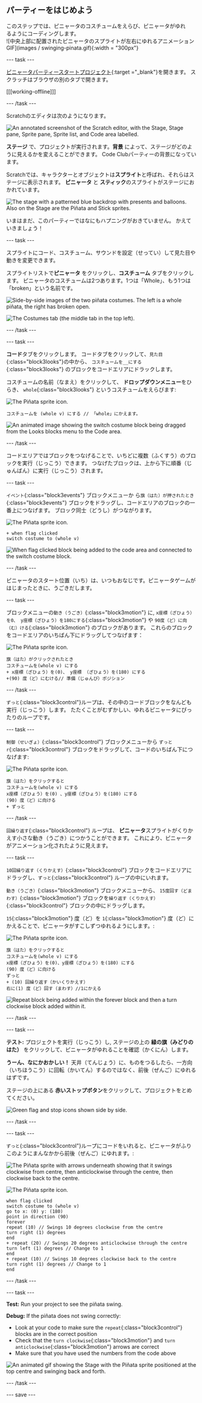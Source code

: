 ## パーティーをはじめよう

<div style="display: flex; flex-wrap: wrap">
<div style="flex-basis: 200px; flex-grow: 1; margin-right: 15px;">
このステップでは、ピニャータのコスチュームをえらび、ピニャータがゆれるようにコーディングします。
</div>
<div>
![中央上部に配置されたピニャータのスプライトが左右にゆれるアニメーションGIF](images / swinging-pinata.gif){:width = "300px"}
</div>
</div>

--- task ---

[ピニャータパーティースタートプロジェクト](https://scratch.mit.edu/projects/653082997/editor){:target ="_blank"}を開きます。 スクラッチはブラウザの別のタブで開きます。

[[[working-offline]]]

--- /task ---

Scratchのエディタは次のようになります。

![An annotated screenshot of the Scratch editor, with the Stage, Stage pane, Sprite pane, Sprite list, and Code area labelled.](images/scratch-interface.png)

**ステージ** で、プロジェクトが実行されます。**背景** によって、ステージがどのように見えるかを変えることができます。 Code Clubパーティーの背景になっています。

Scratchでは、キャラクターとオブジェクトは**スプライト**と呼ばれ、それらはステージに表示されます。 **ピニャータ** と **スティック**のスプライトがステージにおかれています。

![The stage with a patterned blue backdrop with presents and balloons. Also on the Stage are the Piñata and Stick sprites.](images/backdrop-and-sprites.png)

いまはまだ、このパーティーではなにもハプニングがおきていません。 かえていきましょう！

--- task ---

スプライトにコード、コスチューム、サウンドを設定（せってい）して見た目や動きを変更できます。

スプライトリストで**ピニャータ** をクリックし、**コスチューム** タブをクリックします。 ピニャータのコスチュームは2つあります。1つは「Whole」、もう1つは「broken」という名前です。

![Side-by-side images of the two piñata costumes. The left is a whole piñata, the right has broken open.](images/pinata-costumes.png)

![The Costumes tab (the middle tab in the top left).](images/costumes-tab.png)

--- /task ---

--- task ---

**コード**タブをクリックします。 コードタブをクリックして、`見た目`{:class="block3looks"}の中から、 `コスチュームを__にする`{:class="block3looks"} のブロックをコードエリアにドラックします。

コスチュームの名前（なまえ）をクリックして、 **ドロップダウンメニュー**をひらき、 `whole`{:class="block3looks"} というコスチュームをえらびます:

![The Piñata sprite icon.](images/pinata-sprite.png)

```blocks3
コスチュームを (whole v) にする // 「whole」にかえます。
```

![An animated image showing the switch costume block being dragged from the Looks blocks menu to the Code area.](images/switch-costume.gif)

--- /task ---

コードエリアではブロックをつなげることで、いちどに複数（ふくすう）のブロックを実行（じっこう）できます。 つなげたブロックは、上から下に順番（じゅんばん）に実行（じっこう）されます。

--- task ---

`イベント`{:class="block3events"} ブロックメニューか ら`旗（はた）が押されたとき`{:class="block3events"} ブロックをドラッグし、コードエリアのブロックの一番上につなげます。 ブロック同士（どうし）がつながります。

![The Piñata sprite icon.](images/pinata-sprite.png)

```blocks3
+ when flag clicked
switch costume to (whole v)
```
![When flag clicked block being added to the code area and connected to the switch costume block.](images/add-flag-clicked.gif)

--- /task ---

ピニャータのスタート位置（いち）は、いつもおなじです。ピニャータゲームがはじまったときに、うごきだします。

--- task ---

ブロックメニューの`動き（うごき）`{:class="block3motion"} に, `x座標（ざひょう）を0、 y座標（ざひょう）を180にする`{:class="block3motion"} や `90度（ど）に向（む）ける`{:class="block3motion"} のブロックがあります。 これらのブロックをコードエリアのいちばん下にドラッグしてつなげます：

![The Piñata sprite icon.](images/pinata-sprite.png)

```blocks3
旗（はた）がクリックされたとき
コスチュームを(whole v) にする
+ x座標（ざひょう）を(0)、 y座標 （ざひょう）を(180) にする
+(90) 度（ど）にむける// 準備（じゅんび）ポジション
```

--- /task ---

`ずっと`{:class="block3control"}ループは、その中のコードブロックをなんども実行（じっこう）します。 たたくことがむずかしい、ゆれるピニャータにぴったりのループです。

--- task ---

`制御（せいぎょ）`{:class="block3control"} ブロックメニューから `ずっとr`{:class="block3control"} ブロックをドラッグして、コードのいちばん下につなげます:

![The Piñata sprite icon.](images/pinata-sprite.png)

```blocks3
旗（はた）をクリックすると
コスチュームを(whole v) にする
x座標（ざひょう）を(0) 、y座標（ざひょう）を(180) にする
(90) 度（ど）に向ける
+ ずっと
```

--- /task ---

`回繰り返す`{:class="block3control"} ループは、 **ピニャータ**スプライトがくりかえす小さな動き（うごき）につかうことができます。 これにより、ピニャータがアニメーション化されたように見えます。

--- task ---

`10回繰り返す（くりかえす）`{:class="block3control"} ブロックをコードエリアにドラッグし、`ずっと`{:class="block3control"} ループの中にいれます。

`動き（うごき）`{:class="block3motion"} ブロックメニューから、 `15度回す（どまわす）`{:class="block3motion"} ブロックを`繰り返す（くりかえす）`{:class="block3control"} ブロックの中にドラッグします。

`15`{:class="block3motion"} 度（ど）を `1`{:class="block3motion"} 度（ど）にかえることで、ピニャータがすこしずつゆれるようにします。:

![The Piñata sprite icon.](images/pinata-sprite.png)

```blocks3
旗（はた）をクリックすると
コスチュームを(whole v) にする
x座標（ざひょう）を(0)、y座標（ざひょう）を(180) にする
(90) 度（ど）に向ける
ずっと
+ (10) 回繰り返す（かいくりかえす）
右に(1) 度（ど）回す（まわす）//1にかえる
```
![Repeat block being added within the forever block and then a turn clockwise block added within it.](images/add-repeat.gif)

--- /task ---

--- task ---

**テスト:** プロジェクトを実行（じっこう）し, ステージの上の **緑の旗（みどりのはた）** をクリックして、ピニャータがゆれることを確認（かくにん）します。

**うーん、なにかおかしい！** 天井（てんじょう）に、ものをつるしたら、一方向（いちほうこう）に回転（かいてん）するのではなく、前後（ぜんご）にゆれるはずです。

ステージの上にある **赤いストップボタン**をクリックして、プロジェクトをとめてください。

![Green flag and stop icons shown side by side.](images/start-stop.png)

--- /task ---

--- task ---

`ずっと`{:class="block3control"}ループにコードをいれると、ピニャータがふりこのようにまんなかから前後（ぜんご）にゆれます。:

![The Piñata sprite with arrows underneath showing that it swings clockwise from centre, then anticlockwise through the centre, then clockwise back to the centre.](images/pinata-swing.png)

![The Piñata sprite icon.](images/pinata-sprite.png)

```blocks3
when flag clicked
switch costume to (whole v)
go to x: (0) y: (180)
point in direction (90)
forever
repeat (10) // Swings 10 degrees clockwise from the centre
turn right (1) degrees 
end
+ repeat (20) // Swings 20 degrees anticlockwise through the centre
turn left (1) degrees // Change to 1
end
+ repeat (10) // Swings 10 degrees clockwise back to the centre
turn right (1) degrees // Change to 1
end
```

--- /task ---

--- task ---

**Test:** Run your project to see the piñata swing.

**Debug:** If the piñata does not swing correctly:
+ Look at your code to make sure the `repeat`{:class="block3control"} blocks are in the correct position
+ Check that the `turn clockwise`{:class="block3motion"}  and `turn anticlockwise`{:class="block3motion"} arrows are correct
+ Make sure that you have used the numbers from the code above

![An animated gif showing the Stage with the Piñata sprite positioned at the top centre and swinging back and forth.](images/swinging-pinata.gif)

--- /task ---

--- save ---

